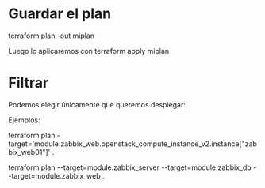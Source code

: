 # Guardar el plan
terraform plan -out miplan

Luego lo aplicaremos con
terraform apply miplan


# Filtrar
Podemos elegir únicamente que queremos desplegar:

Ejemplos:

terraform plan -target='module.zabbix_web.openstack_compute_instance_v2.instance["zabbix_web01"]' .

terraform plan --target=module.zabbix_server --target=module.zabbix_db --target=module.zabbix_web .
